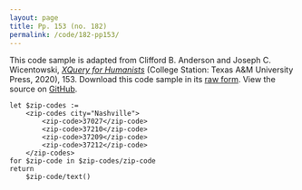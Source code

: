 ```yaml
---
layout: page
title: Pp. 153 (no. 182)
permalink: /code/182-pp153/
---
```


This code sample is adapted from Clifford B. Anderson and Joseph C. Wicentowski, 
[_XQuery for Humanists_](/) (College Station: Texas A&M University Press, 2020), 153. 
Download this code sample in its [raw form](/code/182-pp153/182-pp153.xq).
View the source on [GitHub](https://github.com/coding4humanists/xquery4humanists/blob/release/code/182-pp153/182-pp153.xq).

```xquery
let $zip-codes :=
    <zip-codes city="Nashville">
        <zip-code>37027</zip-code>
        <zip-code>37210</zip-code>
        <zip-code>37209</zip-code>
        <zip-code>37212</zip-code>
    </zip-codes>
for $zip-code in $zip-codes/zip-code
return
    $zip-code/text()
```  
